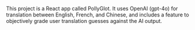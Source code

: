 <!-- Use this file to provide workspace-specific custom instructions to Copilot. For more details, visit https://code.visualstudio.com/docs/copilot/copilot-customization#_use-a-githubcopilotinstructionsmd-file -->

This project is a React app called PollyGlot. It uses OpenAI (gpt-4o) for translation between English, French, and Chinese, and includes a feature to objectively grade user translation guesses against the AI output.
